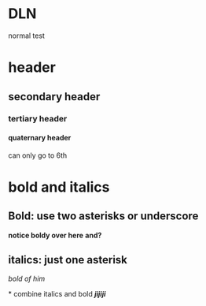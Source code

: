 # DLN
normal test

# header

## secondary header

### tertiary header

#### quaternary header
can only go to 6th

# bold and italics

## Bold: use two asterisks or underscore
**notice boldy over here** __and?__
## italics: just one asterisk
*bold* _of him_


\*
combine italics and bold
*__jijiji__*
